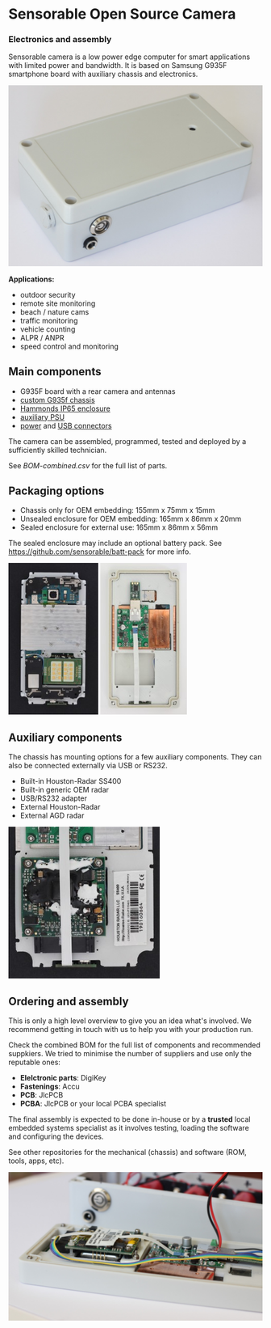 # Sensorable Open Source Camera
### Electronics and assembly

Sensorable camera is a low power edge computer for smart applications with limited power and bandwidth.
It is based on Samsung G935F smartphone board with auxiliary chassis and electronics.

![](img/full-enclosure.jpg)


**Applications:**
* outdoor security
* remote site monitoring
* beach / nature cams
* traffic monitoring
* vehicle counting
* ALPR / ANPR
* speed control and monitoring

## Main components
* G935F board with a rear camera and antennas
* [custom G935f chassis](https://github.com/sensorable/g935-enclosure)
* [Hammonds IP65 enclosure](https://www.hammfg.com/part/RP1170)
* [auxiliary PSU](https://github.com/sensorable/g935-electronics/tree/master/psu)
* [power](https://github.com/sensorable/g935-electronics/tree/master/pwr-conn) and [USB connectors](https://github.com/sensorable/g935-electronics/tree/master/usb-conn)

The camera can be assembled, programmed, tested and deployed by a sufficiently skilled technician.  

See _BOM-combined.csv_ for the full list of parts.

## Packaging options

* Chassis only for OEM embedding: 155mm x 75mm x 15mm
* Unsealed enclosure for OEM embedding: 165mm x 86mm x 20mm
* Sealed enclosure for external use: 165mm x 86mm x 56mm

The sealed enclosure may include an optional battery pack. See https://github.com/sensorable/batt-pack for more info.

![](img/300/g935f-chassis-assembled-front.jpg) ![](img/300/no-radar-assembly-back.jpg)

## Auxiliary components

The chassis has mounting options for a few auxiliary components. They can also be connected externally via USB or RS232.

* Built-in Houston-Radar SS400
* Built-in generic OEM radar
* USB/RS232 adapter
* External Houston-Radar
* External AGD radar

![](img/300/g935f-chassis-ss400-houston-radar.jpg)


## Ordering and assembly

This is only a high level overview to give you an idea what's involved. We recommend getting in touch with us to help you with your production run.

Check the combined BOM for the full list of components and recommended suppkiers. We tried to minimise the number of suppliers and use only the reputable ones: 

* **Elelctronic parts**: DigiKey
* **Fastenings**: Accu
* **PCB**: JlcPCB
* **PCBA**: JlcPCB or your local PCBA specialist

The final assembly is expected to be done in-house or by a __trusted__ local embedded systems specialist as it involves testing, loading the software and configuring the devices.

See other repositories for the mechanical (chassis) and software (ROM, tools, apps, etc).

![](img/full-assembly-ss400-closeup.jpg)
